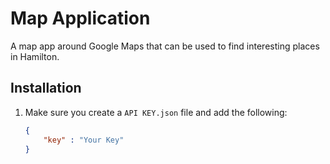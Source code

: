 # Map Application

A map app around Google Maps that can be used to find interesting places in Hamilton.

## Installation

1. Make sure you create a `API KEY.json` file and add the following:
    ```json
    {
        "key" : "Your Key"
    }
    